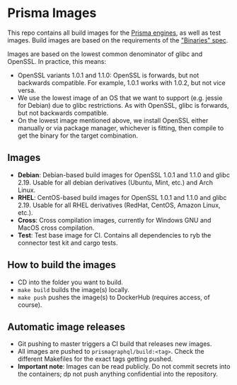 # Prisma Images
This repo contains all build images for the [Prisma engines](https://github.com/prisma/prisma-engine), as well as test images.
Build images are based on the requirements of the ["Binaries" spec](https://github.com/prisma/specs/blob/master/binaries/Readme.md).

Images are based on the lowest common denominator of glibc and OpenSSL. In practice, this means:
- OpenSSL variants 1.0.1 and 1.1.0: OpenSSL is forwards, but not backwards compatible. For example, 1.0.1 works with 1.0.2, but not vice versa.
- We use the lowest image of an OS that we want to support (e.g. jessie for Debian) due to glibc restrictions. As with OpenSSL, glibc is forwards, but not backwards compatible.
- On the lowest image mentioned above, we install OpenSSL either manually or via package manager, whichever is fitting, then compile to get the binary for the target combination.

## Images
- **Debian**: Debian-based build images for OpenSSL 1.0.1 and 1.1.0 and glibc 2.19. Usable for all debian derivatives (Ubuntu, Mint, etc.) and Arch Linux.
- **RHEL**: CentOS-based build images for OpenSSL 1.0.1 and 1.1.0 and glibc 2.19. Usable for all RHEL derivatives (RedHat, CentOS, Amazon Linux, etc.).
- **Cross**: Cross compilation images, currently for Windows GNU and MacOS cross compilation.
- **Test**: Test base image for CI. Contains all dependencies to ryb the connector test kit and cargo tests.

## How to build the images
- CD into the folder you want to build.
- `make build` builds the image(s) locally.
- `make push` pushes the image(s) to DockerHub (requires access, of course).

## Automatic image releases
- Git pushing to master triggers a CI build that releases new images.
- All images are pushed to `prismagraphql/build:<tag>`. Check the different Makefiles for the exact tags getting pushed.
- **Important note**: Images can be read publicly. Do not commit secrets into the containers; dp not push anything confidential into the repository.
